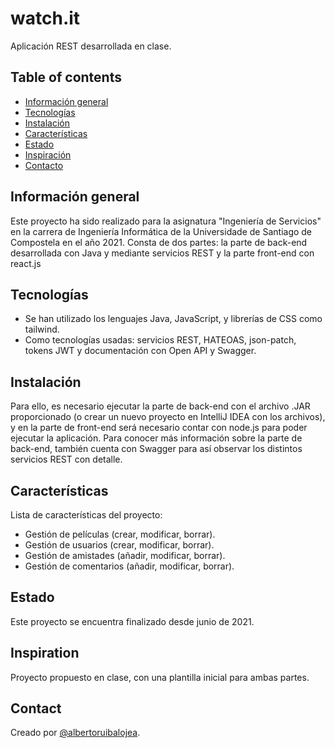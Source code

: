# watch.it
Aplicación REST desarrollada en clase.

## Table of contents
* [Información general](#informacion-general)
* [Tecnologías](#tecnologias)
* [Instalación](#instalacion)
* [Características](#caracteristicas)
* [Estado](#estado)
* [Inspiración](#inspiracion)
* [Contacto](#contacto)

## Información general
Este proyecto ha sido realizado para la asignatura "Ingeniería de Servicios" en la carrera de Ingeniería Informática de la Universidade de Santiago de Compostela en el año 2021. 
Consta de dos partes: la parte de back-end desarrollada con Java y mediante servicios REST y la parte front-end con react.js

## Tecnologías
* Se han utilizado los lenguajes Java, JavaScript, y librerías de CSS como tailwind.
* Como tecnologías usadas: servicios REST, HATEOAS, json-patch, tokens JWT y documentación con Open API y Swagger.

## Instalación
Para ello, es necesario ejecutar la parte de back-end con el archivo .JAR proporcionado (o crear un nuevo proyecto en IntelliJ IDEA con los archivos), y en la parte de front-end será necesario contar con node.js para poder ejecutar la aplicación.
Para conocer más información sobre la parte de back-end, también cuenta con Swagger para así observar los distintos servicios REST con detalle.

## Características
Lista de características del proyecto:
* Gestión de películas (crear, modificar, borrar).
* Gestión de usuarios (crear, modificar, borrar).
* Gestión de amistades (añadir, modificar, borrar).
* Gestión de comentarios (añadir, modificar, borrar).

## Estado
Este proyecto se encuentra finalizado desde junio de 2021.

## Inspiration
Proyecto propuesto en clase, con una plantilla inicial para ambas partes.

## Contact
Creado por [@albertoruibalojea](https://github.com/albertoruibalojea).
